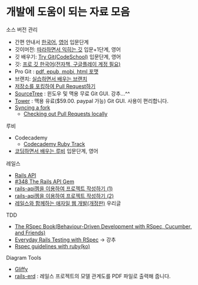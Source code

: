 # 개발에 도움이 되는 자료 모음

소스 버전 관리
* 간편 안내서 [한국어](http://rogerdudler.github.io/git-guide/index.ko.html), [영어](http://rogerdudler.github.io/git-guide/index.html) 입문단계
* 깃이머전: [따라하면서 익히는 깃](http://gitimmersion.com/) 입문+1단계, 영어
* 깃 배우기: [Try Git(CodeSchool)](https://www.codeschool.com/courses/try-git) 입문단계, 영어
* 깃: [프로 깃 한국어(전자책, 구글플레이 계정 필요)](https://play.google.com/store/books/details?id=qaGyAJ0US_kC)
* Pro Git : [pdf, epub, mobi, html 포맷](http://dogfeet.github.io/articles/2012/progit.html)
* 브랜치: [실습하면서 배우는 브랜치](http://pcottle.github.io/learnGitBranching/)
* [저장소를 포킹하여 Pull Request하기](references/github_forking_to_pull_request.md)
* [SourceTree](http://www.sourcetreeapp.com) : 윈도우 및 맥용 무료 Git GUI. 강추...^^
* [Tower](http://www.git-tower.com/) : 맥용 유료($59.00. paypal 가능) Git GUI. 사용이 편리합니다.
* [Syncing a fork](https://help.github.com/articles/syncing-a-fork)
  * [Checking out Pull Requests locally](https://help.github.com/articles/checking-out-pull-requests-locally)


루비
* Codecademy
  * [Codecademy Ruby Track](http://www.codecademy.com/tracks/ruby)
* [코딩하면서 배우는 루비](http://ruby.learncodethehardway.org/book/) 입문단계, 영어

레일스
* [Rails API](https://github.com/rails-api/rails-api)
* [#348 The Rails API Gem](http://railscasts.com/episodes/348-the-rails-api-gem)
* [rails-api젬을 이용하여 프로젝트 작성하기 (1)](http://happyrails.rorlab.org/ko/posts/64)
* [rails-api젬을 이용하여 프로젝트 작성하기 (2)](http://happyrails.rorlab.org/ko/posts/65)
* [레일스와 함께하는 애자일 웹 개발(개정판)](http://kangcom.com/sub/view.asp?sku=201205250005&mcd=571) 우리글

TDD
  * [The RSpec Book(Behaviour-Driven Development with RSpec, Cucumber, and Friends)](http://it-ebooks.info/book/77/)
  * [Everyday Rails Testing with RSpec](http://everydayrails.com) -> 강추
  * [Rspec guidelines with ruby(ko)](http://betterspecs.org/ko/)

Diagram Tools
  * [Gliffy](https://www.gliffy.com)
  * [rails-erd](https://github.com/voormedia/rails-erd) : 레일스 프로젝트의 모델 관계도를 PDF 파일로 출력해 줍니다.
